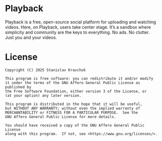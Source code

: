 # Playback

Playback is a free, open-source social platform for uploading and watching videos. Here, on Playback, users take center stage. It’s a sandbox where simplicity and community are the keys to everything. No ads. No clutter. Just you and your videos.

# License

```
Copyright (C) 2025 Stanislav Kravchuk

This program is free software: you can redistribute it and/or modify
it under the terms of the GNU Affero General Public License as published by
the Free Software Foundation, either version 3 of the License, or
(at your option) any later version.

This program is distributed in the hope that it will be useful,
but WITHOUT ANY WARRANTY; without even the implied warranty of
MERCHANTABILITY or FITNESS FOR A PARTICULAR PURPOSE.  See the
GNU Affero General Public License for more details.

You should have received a copy of the GNU Affero General Public License
along with this program.  If not, see <https://www.gnu.org/licenses/>.
```